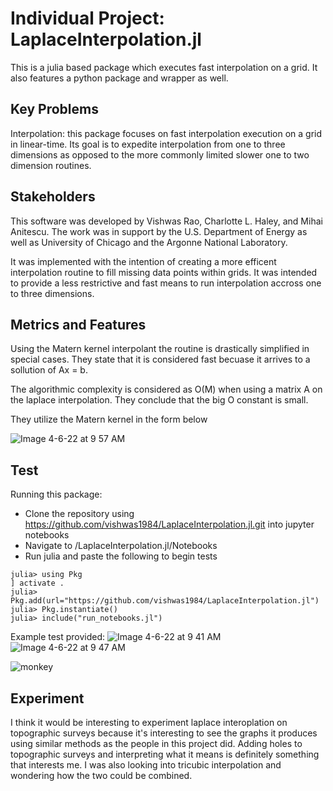 # Individual Project: LaplaceInterpolation.jl
This is a julia based package which executes fast interpolation on a grid. It also features a python package and wrapper as well. 
## Key Problems
Interpolation: this package focuses on fast interpolation execution on a grid in linear-time. Its goal is to expedite interpolation from one to three dimensions as opposed to the more commonly limited slower one to two dimension routines. 

## Stakeholders
This software was developed by Vishwas Rao, Charlotte L. Haley, and Mihai Anitescu. The work was in support by the U.S. Department of Energy as well as University of Chicago and the Argonne National Laboratory.  

It was implemented with the intention of creating a more efficent interpolation routine to fill missing data points within grids. It was intended to provide a less restrictive and fast means to run interpolation accross one to three dimensions. 

## Metrics and Features 
Using the Matern kernel interpolant the routine is drastically simplified in special cases. They state that it is considered fast becuase it arrives to a sollution of Ax = b. 

The algorithmic complexity is considered as O(M) when using a matrix A on the laplace interpolation. They conclude that the big O constant is small.

They utilize the Matern kernel in the form below 

![Image 4-6-22 at 9 57 AM](https://user-images.githubusercontent.com/66287109/162017090-a9702861-fceb-49ff-aead-8c6687a9d8bd.jpg)


## Test
Running this package:
* Clone the repository using https://github.com/vishwas1984/LaplaceInterpolation.jl.git into jupyter notebooks
* Navigate to /LaplaceInterpolation.jl/Notebooks
* Run julia and paste the following to begin tests
```
julia> using Pkg 
] activate . 
julia> Pkg.add(url="https://github.com/vishwas1984/LaplaceInterpolation.jl") 
julia> Pkg.instantiate()
julia> include("run_notebooks.jl")
```
Example test provided:
![Image 4-6-22 at 9 41 AM](https://user-images.githubusercontent.com/66287109/162014974-931e1f5e-d7b1-4a03-b0db-0d1bcac6e68e.jpg)
![Image 4-6-22 at 9 47 AM](https://user-images.githubusercontent.com/66287109/162015499-dbeedae7-8e61-494c-a9b5-61ef1816945e.jpg)

 ![monkey](https://user-images.githubusercontent.com/66287109/162015609-5263befd-73ea-43f8-9325-618e6ec5e6c4.png)


## Experiment
I think it would be interesting to experiment laplace interoplation on topographic surveys because it's interesting to see the graphs it produces using similar methods as the people in this project did. Adding holes to topographic surveys and interpreting what it means is definitely something that interests me. I was also looking into tricubic interpolation and wondering how the two could be combined. 
